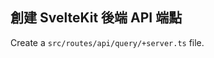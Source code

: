 ## 創建 SvelteKit 後端 API 端點 <!-- Create SvelteKit back-end API endpoint  -->

Create a `src/routes/api/query/+server.ts` file.